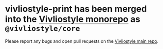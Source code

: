 # vivliostyle-print has been merged into the [Vivliostyle monorepo](https://github.com/vivliostyle/vivliostyle/tree/master/packages/core) as `@vivliostyle/core`

Please report any bugs and open pull requests on the [Vivliostyle main repo](https://github.com/vivliostyle/vivliostyle).
